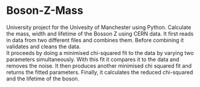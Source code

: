 # Boson-Z-Mass
University project for the Univesity of  Manchester using Python. Calculate the mass, width and lifetime of the Bosson Z using CERN data. It first reads in data from two different files and combines them. Before combining
it validates  and cleans the data. 
<br/>It proceeds by doing a minimised chi-squared fit to the data by varying two parameters simultaneously. With this fit it compares it to the data and removes the noise.
It then produces another minimised chi squared fit and returns the fitted parameters. Finally, it calculates the reduced chi-squared and the lifetime of the boson.
